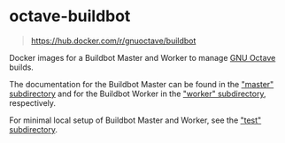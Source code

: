 # octave-buildbot

> https://hub.docker.com/r/gnuoctave/buildbot

Docker images for a Buildbot Master and Worker to manage
[GNU Octave](https://www.octave.org) builds.

The documentation for the Buildbot Master can be found in the
["master" subdirectory](https://github.com/gnu-octave/octave-buildbot/tree/master/master)
and for the Buildbot Worker in the
["worker" subdirectory](https://github.com/gnu-octave/octave-buildbot/tree/master/worker),
respectively.

For minimal local setup of Buildbot Master and Worker, see the
["test" subdirectory](https://github.com/gnu-octave/octave-buildbot/tree/master/test).
